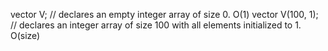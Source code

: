 vector<int> V; // declares an empty integer array of size 0. O(1) 
vector<int> V(100, 1); // declares an integer array of size 100 with all elements initialized to 1. O(size)

